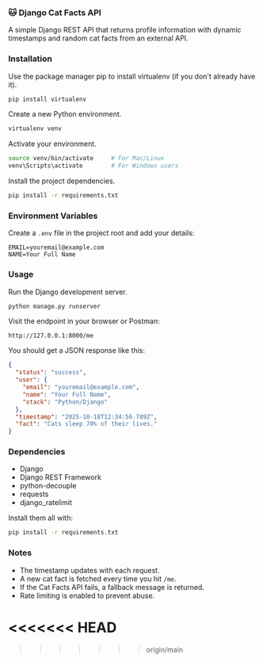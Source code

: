 

### 🐱 Django Cat Facts API

A simple Django REST API that returns profile information with dynamic timestamps and random cat facts from an external API.

### Installation

Use the package manager pip to install virtualenv (if you don't already have it).

```bash
pip install virtualenv
```

Create a new Python environment.

```bash
virtualenv venv
```

Activate your environment.

```bash
source venv/bin/activate     # For Mac/Linux
venv\Scripts\activate        # For Windows users
```

Install the project dependencies.

```bash
pip install -r requirements.txt
```

### Environment Variables

Create a `.env` file in the project root and add your details:

```
EMAIL=youremail@example.com
NAME=Your Full Name
```

### Usage

Run the Django development server.

```bash
python manage.py runserver
```

Visit the endpoint in your browser or Postman:

```
http://127.0.0.1:8000/me
```

You should get a JSON response like this:

```json
{
  "status": "success",
  "user": {
    "email": "youremail@example.com",
    "name": "Your Full Name",
    "stack": "Python/Django"
  },
  "timestamp": "2025-10-18T12:34:56.789Z",
  "fact": "Cats sleep 70% of their lives."
}
```

### Dependencies

* Django
* Django REST Framework
* python-decouple
* requests
* django_ratelimit

Install them all with:

```bash
pip install -r requirements.txt
```

### Notes

* The timestamp updates with each request.
* A new cat fact is fetched every time you hit `/me`.
* If the Cat Facts API fails, a fallback message is returned.
* Rate limiting is enabled to prevent abuse.

<<<<<<< HEAD
=======

>>>>>>> origin/main
